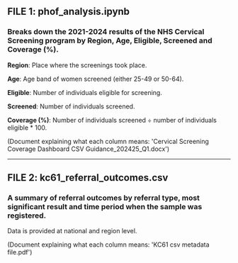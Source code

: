 ## FILE 1: phof_analysis.ipynb

### Breaks down the 2021-2024 results of the NHS Cervical Screening program by Region, Age, Eligible, Screened and Coverage (%).

  **Region**: Place where the screenings took place.
  
  **Age**: Age band of women screened (either 25-49 or 50-64). 
  
  **Eligible**: Number of individuals eligible for screening. 
  
  **Screened**: Number of individuals screened.

  **Coverage (%)**: Number of individuals screened ÷ number of individuals eligible * 100.

  

(Document explaining what each column means: 'Cervical Screening Coverage Dashboard CSV Guidance_202425_Q1.docx')

------------------

## FILE 2: kc61_referral_outcomes.csv

### A summary of referral outcomes by referral type, most significant result and time period when the sample was registered.
Data is provided at national and region level. 

(Document explaining what each column means: 'KC61 csv metadata file.pdf')

